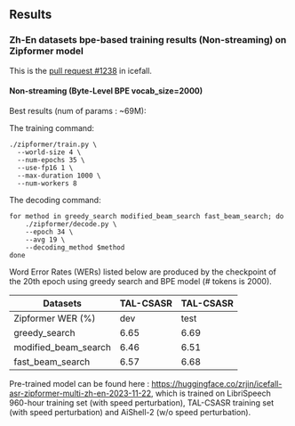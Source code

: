 ## Results

### Zh-En datasets bpe-based training results (Non-streaming) on Zipformer model

This is the [pull request #1238](https://github.com/k2-fsa/icefall/pull/1265) in icefall.

#### Non-streaming (Byte-Level BPE vocab_size=2000)

Best results (num of params : ~69M):

The training command:

```
./zipformer/train.py \
  --world-size 4 \
  --num-epochs 35 \
  --use-fp16 1 \
  --max-duration 1000 \
  --num-workers 8
```

The decoding command:

```
for method in greedy_search modified_beam_search fast_beam_search; do
    ./zipformer/decode.py \
    --epoch 34 \
    --avg 19 \
    --decoding_method $method
done
```

Word Error Rates (WERs) listed below are produced by the checkpoint of the 20th epoch using greedy search and BPE model (# tokens is 2000).

|       Datasets       | TAL-CSASR | TAL-CSASR | 
|----------------------|-----------|-----------|
|   Zipformer WER (%)  |    dev    |   test    | 
|     greedy_search    |   6.65    |   6.69    |
| modified_beam_search |   6.46    |   6.51    |
|   fast_beam_search   |   6.57    |   6.68    |

Pre-trained model can be found here : https://huggingface.co/zrjin/icefall-asr-zipformer-multi-zh-en-2023-11-22, which is trained on LibriSpeech 960-hour training set (with speed perturbation), TAL-CSASR training set (with speed perturbation) and AiShell-2 (w/o speed perturbation).


